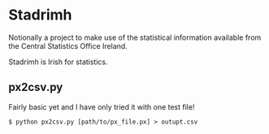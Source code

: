 Stadrimh
========

Notionally a project to make use of the statistical information available from the Central Statistics Office Ireland.

Stadrimh is Irish for statistics.

px2csv.py
----------------------------------------------------------------------
Fairly basic yet and I have only tried it with one test file!

    $ python px2csv.py [path/to/px_file.px] > outupt.csv
